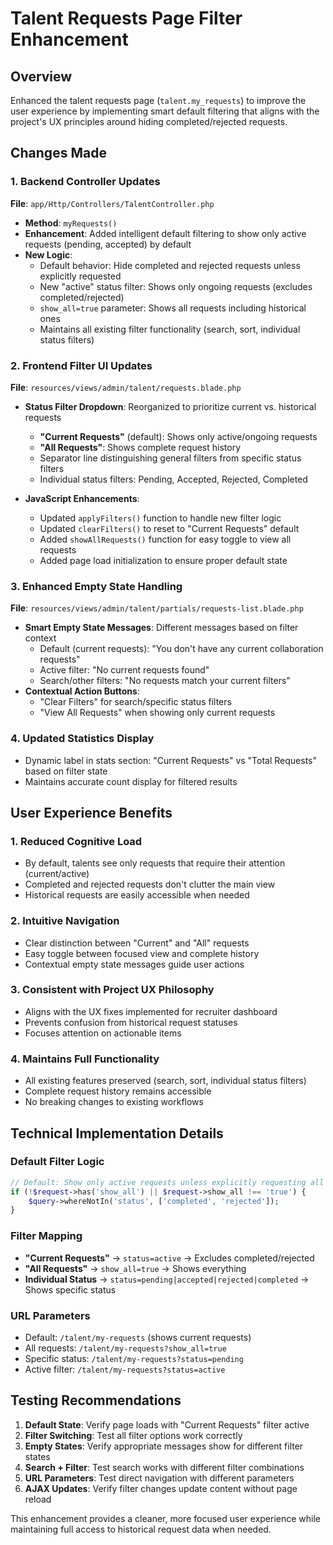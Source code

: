 # Talent Requests Page Filter Enhancement

## Overview
Enhanced the talent requests page (`talent.my_requests`) to improve the user experience by implementing smart default filtering that aligns with the project's UX principles around hiding completed/rejected requests.

## Changes Made

### 1. Backend Controller Updates
**File**: `app/Http/Controllers/TalentController.php`
- **Method**: `myRequests()`
- **Enhancement**: Added intelligent default filtering to show only active requests (pending, accepted) by default
- **New Logic**:
  - Default behavior: Hide completed and rejected requests unless explicitly requested
  - New "active" status filter: Shows only ongoing requests (excludes completed/rejected)
  - `show_all=true` parameter: Shows all requests including historical ones
  - Maintains all existing filter functionality (search, sort, individual status filters)

### 2. Frontend Filter UI Updates
**File**: `resources/views/admin/talent/requests.blade.php`
- **Status Filter Dropdown**: Reorganized to prioritize current vs. historical requests
  - **"Current Requests"** (default): Shows only active/ongoing requests
  - **"All Requests"**: Shows complete request history
  - Separator line distinguishing general filters from specific status filters
  - Individual status filters: Pending, Accepted, Rejected, Completed

- **JavaScript Enhancements**:
  - Updated `applyFilters()` function to handle new filter logic
  - Updated `clearFilters()` to reset to "Current Requests" default
  - Added `showAllRequests()` function for easy toggle to view all requests
  - Added page load initialization to ensure proper default state

### 3. Enhanced Empty State Handling
**File**: `resources/views/admin/talent/partials/requests-list.blade.php`
- **Smart Empty State Messages**: Different messages based on filter context
  - Default (current requests): "You don't have any current collaboration requests"
  - Active filter: "No current requests found"
  - Search/other filters: "No requests match your current filters"
- **Contextual Action Buttons**:
  - "Clear Filters" for search/specific status filters
  - "View All Requests" when showing only current requests

### 4. Updated Statistics Display
- Dynamic label in stats section: "Current Requests" vs "Total Requests" based on filter state
- Maintains accurate count display for filtered results

## User Experience Benefits

### 1. **Reduced Cognitive Load**
- By default, talents see only requests that require their attention (current/active)
- Completed and rejected requests don't clutter the main view
- Historical requests are easily accessible when needed

### 2. **Intuitive Navigation**
- Clear distinction between "Current" and "All" requests
- Easy toggle between focused view and complete history
- Contextual empty state messages guide user actions

### 3. **Consistent with Project UX Philosophy**
- Aligns with the UX fixes implemented for recruiter dashboard
- Prevents confusion from historical request statuses
- Focuses attention on actionable items

### 4. **Maintains Full Functionality**
- All existing features preserved (search, sort, individual status filters)
- Complete request history remains accessible
- No breaking changes to existing workflows

## Technical Implementation Details

### Default Filter Logic
```php
// Default: Show only active requests unless explicitly requesting all
if (!$request->has('show_all') || $request->show_all !== 'true') {
    $query->whereNotIn('status', ['completed', 'rejected']);
}
```

### Filter Mapping
- **"Current Requests"** → `status=active` → Excludes completed/rejected
- **"All Requests"** → `show_all=true` → Shows everything
- **Individual Status** → `status=pending|accepted|rejected|completed` → Shows specific status

### URL Parameters
- Default: `/talent/my-requests` (shows current requests)
- All requests: `/talent/my-requests?show_all=true`
- Specific status: `/talent/my-requests?status=pending`
- Active filter: `/talent/my-requests?status=active`

## Testing Recommendations

1. **Default State**: Verify page loads with "Current Requests" filter active
2. **Filter Switching**: Test all filter options work correctly
3. **Empty States**: Verify appropriate messages show for different filter states
4. **Search + Filter**: Test search works with different filter combinations
5. **URL Parameters**: Test direct navigation with different parameters
6. **AJAX Updates**: Verify filter changes update content without page reload

This enhancement provides a cleaner, more focused user experience while maintaining full access to historical request data when needed.

